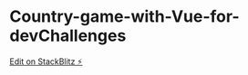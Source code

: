 # Country-game-with-Vue-for-devChallenges

[Edit on StackBlitz ⚡️](https://stackblitz.com/edit/vue-f462ub)